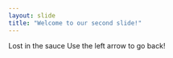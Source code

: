 ```yaml
---
layout: slide
title: "Welcome to our second slide!"
---
```

Lost in the sauce
Use the left arrow to go back!
